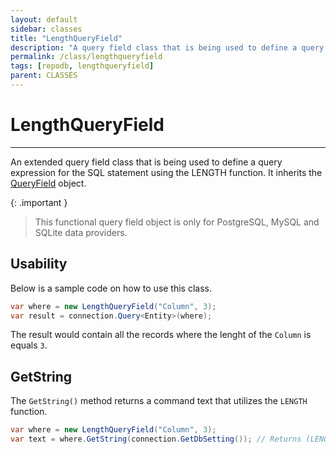 ```yaml
---
layout: default
sidebar: classes
title: "LengthQueryField"
description: "A query field class that is being used to define a query expression for the SQL statement using the LENGTH function."
permalink: /class/lengthqueryfield
tags: [repodb, lengthqueryfield]
parent: CLASSES
---
```


# LengthQueryField

---

An extended query field class that is being used to define a query expression for the SQL statement using the LENGTH function. It inherits the [QueryField](/class/queryfield) object.

{: .important }
> This functional query field object is only for PostgreSQL, MySQL and SQLite data providers.

## Usability

Below is a sample code on how to use this class.

```csharp
var where = new LengthQueryField("Column", 3);
var result = connection.Query<Entity>(where);
```

The result would contain all the records where the lenght of the `Column` is equals `3`.

## GetString

The `GetString()` method returns a command text that utilizes the `LENGTH` function.

```csharp
var where = new LengthQueryField("Column", 3);
var text = where.GetString(connection.GetDbSetting()); // Returns (LENGTH([Column]) = @Column)
```
